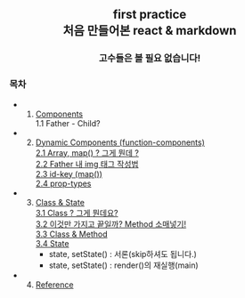 <h2 align="center">first practice </br>
처음 만들어본 react & markdown</h2>

<h3 align="center">고수들은 볼 필요 없습니다!</h3>
  
### 목차
- 1. [Components](note/step1/1_Components.md)</br>
    1.1 Father - Child?
- 2. [Dynamic Components (function-components)](note/step2/2_Dynamic_Components.md)</br>
    [2.1 Array, map() ? 그게 뭔데 ?](note/step2/2_Dynamic_Components.md) </br>
    [2.2 Father 내 img 태그 작성법](note/step2/2_img.md) </br>
    [2.3 id-key (map())](note/step2/2_id-key.md)</br>
    [2.4 prop-types](note/step2/2_prop-types.md)</br>
- 3. [Class & State](note/step3/3_Class_State.md)</br>
    [3.1 Class ? 그게 뭔데요?](note/step3/3_Class.md)</br>
    [3.2 이것만 가지고 끝일까? Method 소매넣기!](note/step3/3_Method.md)</br>
    [3.3 Class & Method](note/step3/3_Class&Method.md)</br>
    [3.4 State](note/step3/3_State.md)</br>
      - state, setState() : 서론(skip하셔도 됩니다.)
      - state, setState() : render()의 재실행(main)
- 4. [Reference](note/reference/head.md)
